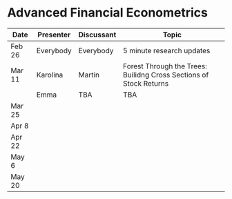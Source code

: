# Advanced Financial Econometrics

|Date	|	Presenter	|     Discussant | Topic
|------|------|------|--------------|
|Feb 26    |        Everybody|     Everybody | 5 minute research updates
|Mar 11	|	Karolina	|	Martin |  Forest Through the Trees: Builidng Cross Sections of Stock Returns	
	        |        Emma      |        TBA    |  TBA
|Mar 25	|		|	
|Apr 8	|		|	
|Apr 22     |		|		
|May 6	|		|	
|May 20	|		|				
